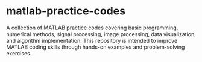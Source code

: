 # matlab-practice-codes
A collection of MATLAB practice codes covering basic programming, numerical methods, signal processing, image processing, data visualization, and algorithm implementation. This repository is intended to improve MATLAB coding skills through hands-on examples and problem-solving exercises.
